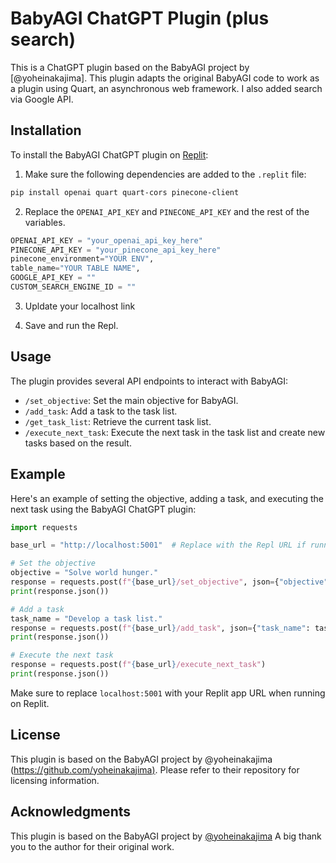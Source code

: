 # BabyAGI ChatGPT Plugin (plus search)

This is a ChatGPT plugin based on the BabyAGI project by [@yoheinakajima]. This plugin adapts the original BabyAGI code to work as a plugin using Quart, an asynchronous web framework. I also added search via Google API. 

## Installation

To install the BabyAGI ChatGPT plugin on [Replit](https://replit.com/):

1. Make sure the following dependencies are added to the `.replit` file:

```bash
pip install openai quart quart-cors pinecone-client
```

2. Replace the `OPENAI_API_KEY` and `PINECONE_API_KEY` and the rest of the variables.

```python
OPENAI_API_KEY = "your_openai_api_key_here"
PINECONE_API_KEY = "your_pinecone_api_key_here"
pinecone_environment="YOUR ENV",
table_name="YOUR TABLE NAME",
GOOGLE_API_KEY = ""
CUSTOM_SEARCH_ENGINE_ID = ""
```

3. Upldate your localhost link

4. Save and run the Repl.

## Usage

The plugin provides several API endpoints to interact with BabyAGI:

- `/set_objective`: Set the main objective for BabyAGI.
- `/add_task`: Add a task to the task list.
- `/get_task_list`: Retrieve the current task list.
- `/execute_next_task`: Execute the next task in the task list and create new tasks based on the result.


## Example

Here's an example of setting the objective, adding a task, and executing the next task using the BabyAGI ChatGPT plugin:

```python
import requests

base_url = "http://localhost:5001"  # Replace with the Repl URL if running on Replit

# Set the objective
objective = "Solve world hunger."
response = requests.post(f"{base_url}/set_objective", json={"objective": objective})
print(response.json())

# Add a task
task_name = "Develop a task list."
response = requests.post(f"{base_url}/add_task", json={"task_name": task_name})
print(response.json())

# Execute the next task
response = requests.post(f"{base_url}/execute_next_task")
print(response.json())
```

Make sure to replace `localhost:5001` with your Replit app URL when running on Replit.

## License

This plugin is based on the BabyAGI project by @yoheinakajima
([https://github.com/yoheinakajima)](https://github.com/yoheinakajima). Please refer to their repository for licensing information.

## Acknowledgments

This plugin is based on the BabyAGI project by [@yoheinakajima]([https://github.com/yoheinakajima)
A big thank you to the author for their original work.
